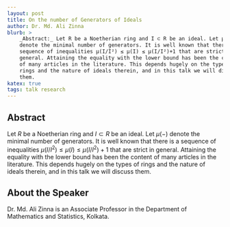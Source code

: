 ```yaml
---
layout: post
title: On the number of Generators of Ideals
author: Dr. Md. Ali Zinna
blurb: >
    _Abstract:_ Let R be a Noetherian ring and I ⊂ R be an ideal. Let μ(-)
    denote the minimal number of generators. It is well known that there is a
    sequence of inequalities μ(I/I²) ≤ μ(I) ≤ μ(I/I²)+1 that are strict in
    general. Attaining the equality with the lower bound has been the content
    of many articles in the literature. This depends hugely on the types of
    rings and the nature of ideals therein, and in this talk we will discuss
    them.
katex: true
tags: talk research
---
```



## Abstract

Let $R$ be a Noetherian ring and $I \subset R$ be an ideal. Let $\mu(-)$ denote
the minimal number of generators. It is well known that there is a sequence of
inequalities $\mu(I/I^2) \leq \mu(I) \leq \mu(I/I^2)+1$ that are strict in
general. Attaining the equality with the lower bound has been the content of
many articles in the literature. This depends hugely on the types of rings and
the nature of ideals therein, and in this talk we will discuss them.


## About the Speaker

Dr. Md. Ali Zinna is an Associate Professor in the Department of Mathematics
and Statistics,  Kolkata.
